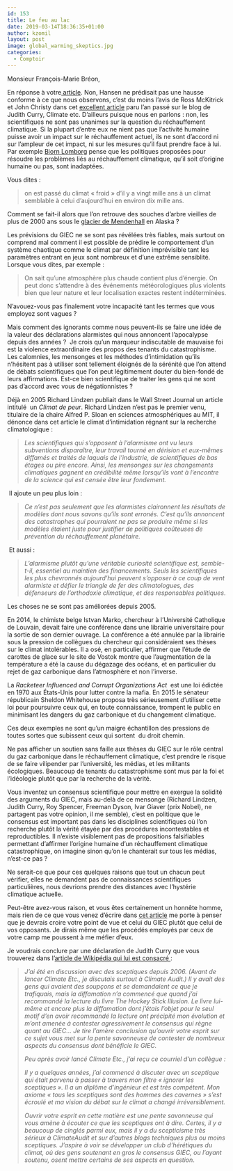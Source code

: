 ```yaml
---
id: 153
title: Le feu au lac
date: 2019-03-14T18:36:35+01:00
author: kzomil
layout: post
image: global_warming_skeptics.jpg
categories:
  - Comptoir
---
```

Monsieur <span class="s1">François-Marie Bréon,</span>

<p class="p1">
  <span class="s1">En réponse à votre</span><span class="s1"><a href="https://www.causeur.fr/changement-climatique-climat-sceptique-2-159836">&nbsp;article</a></span><span class="s1">. Non, Hansen ne prédisait pas une hausse conforme à ce que nous observons, c&rsquo;est du moins l&rsquo;avis de Ross McKitrick et John Christy dans cet </span><span class="s1"><a href="https://judithcurry.com/2018/07/03/the-hansen-forecasts-30-years-later/">excellent article</a></span><span class="s1"> paru l&rsquo;an passé sur le blog de Judith Curry, Climate etc. D&rsquo;ailleurs puisque nous en parlons : non, les scientifiques ne sont pas unanimes sur la question du réchauffement climatique. Si la plupart d&rsquo;entre eux ne nient pas que l&rsquo;activité humaine puisse avoir un impact sur le réchauffement actuel, ils ne sont d&rsquo;accord ni sur l&rsquo;ampleur de cet impact, ni sur les mesures qu&rsquo;il faut prendre face à lui. Par exemple </span><span class="s1"><a href="https://fr.wikipedia.org/wiki/L'%C3%89cologiste_sceptique">Bjorn Lomborg</a></span><span class="s1"> pense que les politiques proposées pour résoudre les problèmes liés au réchauffement climatique, qu&rsquo;il soit d&rsquo;origine humaine ou pas, sont inadaptées.</span>
</p>

<p class="p2">
  <span class="s2">Vous dites :</span>
</p>

> <p class="p2">
>   <span class="s1">on est passé du climat «&nbsp;froid&nbsp;» d’il y a vingt mille ans à un climat semblable à celui d’aujourd’hui en environ dix mille ans.</span>
> </p>

<p class="p2">
  <span class="s1"> Comment se fait-il alors que l&rsquo;on retrouve des souches d&rsquo;arbre vieilles de plus de 2000 ans sous le </span><span class="s1"><span class="s3"><a href="http://joannenova.com.au/2013/10/melting-glacier-in-alaska-reveals-ancient-remains-of-forest-evidence-of-warm-periods/">glacier de Mendenhall</a></span></span><span class="s1"> en Alaska ?</span>
</p>

<p class="p1">
  <span class="s1">Les prévisions du GIEC ne se sont pas révélées très fiables, mais surtout on comprend mal comment il est possible de prédire le comportement d&rsquo;un système chaotique comme le climat par définition imprévisible tant les paramètres entrant en jeux sont nombreux et d&rsquo;une extrême sensiblité. Lorsque vous dites, par exemple :</span><span class="s1"><span class="Apple-converted-space">&nbsp;</span></span>
</p>

> <p class="p1">
>   <span class="s3">On sait qu’une atmosphère plus chaude contient plus d’énergie. On peut donc s’attendre à des événements météorologiques plus violents bien que leur nature et leur localisation exactes restent indéterminées.</span>
> </p>

<p class="p1">
  <span class="s1">N&rsquo;avouez-vous pas finalement votre incapacité tant les termes que vous employez sont vagues ? </span>
</p>

<p class="p1">
  <span class="s1">Mais comment des ignorants comme nous peuvent-ils se faire une idée de la valeur des déclarations alarmistes qui nous annoncent l&rsquo;apocalypse depuis des années ?</span><span class="s1"><span class="Apple-converted-space">&nbsp; </span></span><span class="s1">Je crois qu&rsquo;un marqueur indiscutable de mauvaise foi est la violence extraordinaire des propos des tenants du catastrophisme. Les calomnies, les mensonges et les méthodes d&rsquo;intimidation qu&rsquo;ils n&rsquo;hésitent pas à utiliser sont tellement éloignés de la sérénité que l&rsquo;on attend de débats scientifiques que l&rsquo;on peut légitimement douter du bien-fondé de leurs affirmations. Est-ce bien scientifique de traiter les gens qui ne sont pas d&rsquo;accord avec vous de négationnistes ?</span>
</p>

<p class="p1">
  <span class="s1">Déjà en 2005 Richard Lindzen publiait dans le Wall Street Journal un article intitulé</span><span class="s1"><span class="Apple-converted-space">&nbsp; </span></span><span class="s1">un </span><span class="s1"><em>Climat de peur</em></span><span class="s1">. Richard Lindzen n&rsquo;est pas le premier venu, titulaire de la chaire Alfred P. Sloan en sciences atmosphériques au MIT, il dénonce dans cet article le climat d&rsquo;intimidation régnant sur la recherche climatologique : </span>
</p>

> <p class="p1">
>   <span class="s1"><em>Les scientifiques qui s&rsquo;opposent à l&rsquo;alarmisme ont vu leurs subventions disparaître, leur travail tourné en dérision et eux-mêmes diffamés et traités de laquais de l&rsquo;industrie, de scientifiques de bas étages ou pire encore. Ainsi, les mensonges sur les changements climatiques gagnent en crédibilité même lorsqu&rsquo;ils vont à l&rsquo;encontre de la science qui est censée être leur fondement.</em></span>
> </p>

<p class="p1">
  <span class="s1">&nbsp;Il ajoute un peu plus loin : </span>
</p>

> <p class="p1">
>   <span class="s1"><em>Ce n&rsquo;est pas seulement que les alarmistes claironnent les résultats de modèles dont nous savons qu&rsquo;ils</em></span><span class="s1"> </span><span class="s1"><em>sont erronés. C&rsquo;est qu&rsquo;ils annoncent des catastrophes qui pourraient ne pas se produire même si les modèles étaient juste pour justifier de politiques coûteuses de prévention du réchauffement planétaire.</em></span>
> </p>

<p class="p1">
  <span class="s1">&nbsp;Et aussi : </span>
</p>

> <p class="p1">
>   <span class="s1"><em>L&rsquo;alarmisme plutôt qu&rsquo;une véritable curiosité scientifique est, semble-t-il, essentiel au maintien des financements. Seuls les scientifiques les plus chevronnés aujourd&rsquo;hui peuvent s&rsquo;opposer à ce coup de vent alarmiste et défier le triangle de fer des climatologues, des défenseurs de l&rsquo;orthodoxie climatique, et des responsables politiques</em></span><span class="s1">.</span>
> </p>

<p class="p1">
  <span class="s1">Les choses ne se sont pas améliorées depuis 2005.</span>
</p>

<p class="p1">
  <span class="s1">En 2014, le chimiste belge Istvan Marko, chercheur à l&rsquo;Université Catholique de Louvain, devait faire une conférence dans une librairie universitaire pour la sortie de son dernier ouvrage. La conférence a été annulée par la librairie sous la pression de collègues du chercheur qui considéraient ses thèses sur le climat intolérables. Il a osé, en particulier, affirmer que l&rsquo;étude de carottes de glace sur le site de Vostok montre que l&rsquo;augmentation de la température a été la cause du dégazage des océans, et en particulier du rejet de gaz carbonique dans l&rsquo;atmosphère et non l&rsquo;inverse. </span>
</p>

<p class="p1">
  <span class="s1">La </span><span class="s1"><em>Racketeer Influenced and Corrupt Organizations Act</em></span><span class="s1"><span class="Apple-converted-space">&nbsp; </span></span><span class="s1">est une loi édictée en 1970 aux États-Unis pour lutter contre la mafia. En 2015 le sénateur républicain Sheldon Whitehouse proposa très sérieusement d&rsquo;utiliser cette loi pour poursuivre ceux qui, en toute connaissance, trompent le public en minimisant les dangers du gaz carbonique et du changement climatique.</span>
</p>

<p class="p1">
  <span class="s1">Ces deux exemples ne sont qu’un maigre échantillon des pressions de toutes sortes que subissent ceux qui sortent</span><span class="s1"><span class="Apple-converted-space">&nbsp; </span></span><span class="s1">du droit chemin.</span>
</p>

<p class="p1">
  <span class="s1">Ne pas afficher un soutien sans faille aux thèses du GIEC sur le rôle central du gaz carbonique dans le réchauffement climatique, c&rsquo;est prendre le risque de se faire vilipender par l&rsquo;université, les médias, et les militants écologiques. Beaucoup de tenants du catastrophisme sont mus par la foi et l&rsquo;idéologie plutôt que par la recherche de la vérité.</span>
</p>

<p class="p3">
  <span class="s1">Vous inventez un consensus scientifique pour mettre en exergue la solidité des arguments du GIEC, mais au-delà de ce mensonge (Richard Lindzen, Judith Curry, Roy Spencer, Freeman Dyson, Ivar Giaver (prix Nobel), ne partagent pas votre opinion, il me semble), c&rsquo;est en politique que le consensus est important pas dans les disciplines scientifiques où l&rsquo;on recherche plutôt la vérité étayée par des procédures incontestables et reproductibles. Il n&rsquo;existe visiblement pas de propositions falsifiables permettant d&rsquo;affirmer l&rsquo;origine humaine d&rsquo;un réchauffement climatique catastrophique, on imagine sinon qu&rsquo;on le chanterait sur tous les médias, n&rsquo;est-ce pas ?</span>
</p>

<p class="p3">
  <span class="s1">Ne serait-ce que pour ces quelques raisons que tout un chacun peut vérifier, elles ne demandent pas de connaissances scientifiques particulières, nous devrions prendre des distances avec l&rsquo;hystérie climatique actuelle.</span>
</p>

<p class="p3">
  <span class="s1">Peut-être avez-vous raison, et vous êtes certainement un honnête homme, mais rien de ce que vous venez d&rsquo;écrire dans </span><span class="s1"><a href="https://www.causeur.fr/changement-climatique-climat-sceptique-2-159836">cet article</a></span><span class="s1"> me porte à penser que je devrais croire votre point de vue et celui du GIEC plutôt que celui de vos opposants. Je dirais même que les procédés employés par ceux de votre camp me poussent à me méfier d&rsquo;eux. </span>
</p>

<p class="p3">
  <span class="s1">Je voudrais conclure par une déclaration de Judith Curry que vous trouverez dans l&rsquo;</span><span class="s1"><a href="https://fr.wikipedia.org/wiki/Judith_Curry">article de Wikipédia qui lui est consacré </a></span><span class="s1">:</span>
</p>

> <p class="p3">
>   <span class="s1"><em>J&rsquo;ai été en discussion avec des sceptiques depuis 2006. (Avant de lancer Climate Etc., je discutais surtout à Climate Audit.) Il y avait des gens qui avaient des soupçons et se demandaient ce que je trafiquais, mais la diffamation n&rsquo;a commencé que quand j&rsquo;ai recommandé la lecture du livre The Hockey Stick Illusion. Le livre lui-même et encore plus la diffamation dont j&rsquo;étais l&rsquo;objet pour le seul motif d&rsquo;en avoir recommandé la lecture ont précipité mon évolution et m&rsquo;ont amenée à contester agressivement le consensus qui règne quant au GIEC&#8230; Je tire l&rsquo;amère conclusion qu&rsquo;ouvrir votre esprit sur ce sujet vous met sur la pente savonneuse de contester de nombreux aspects du consensus dont bénéficie le GIEC.</em></span>
> </p>
> 
> <p class="p3">
>   <span class="s1"><em>Peu après avoir lancé Climate Etc., j&rsquo;ai reçu ce courriel d&rsquo;un collègue :</em></span>
> </p>
> 
> <p class="p3">
>   <span class="s1"><em>Il y a quelques années, j&rsquo;ai commencé à discuter avec un sceptique qui était parvenu à passer à travers mon filtre « ignorer les sceptiques ». Il a un diplôme d&rsquo;ingénieur et est très compétent. Mon axiome « tous les sceptiques sont des hommes des cavernes » s&rsquo;est écroulé et ma vision du débat sur le climat a changé irréversiblement.</em></span>
> </p>
> 
> <p class="p3">
>   <span class="s1"><em>Ouvrir votre esprit en cette matière est une pente savonneuse qui vous amène à écouter ce que les sceptiques ont à dire. Certes, il y a beaucoup de cinglés parmi eux, mais il y a du scepticisme très sérieux à ClimateAudit et sur d&rsquo;autres blogs techniques plus ou moins sceptiques. J&rsquo;aspire à voir se développer un club d&rsquo;hérétiques du climat, où des gens soutenant en gros le consensus GIEC, ou l&rsquo;ayant soutenu, osent mettre certains de ses aspects en question</em></span><span class="s1">.</span>
> </p>
